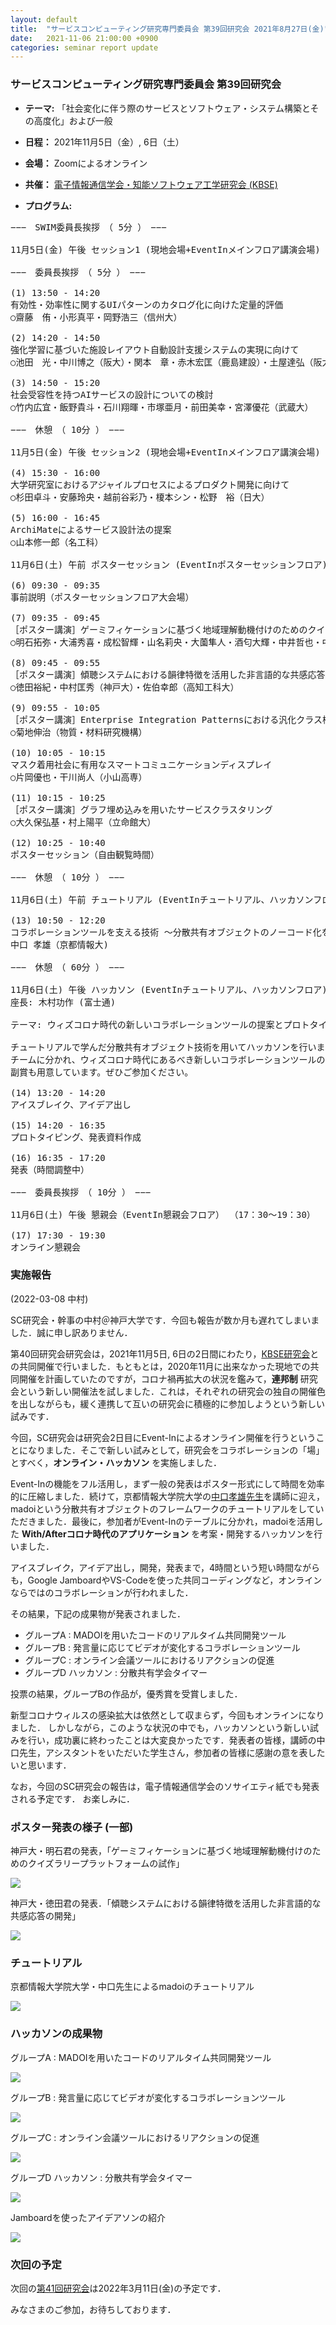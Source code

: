 ```yaml
---
layout: default
title:  "サービスコンピューティング研究専門委員会 第39回研究会 2021年8月27日(金)"
date:   2021-11-06 21:00:00 +0900
categories: seminar report update
---
```


### サービスコンピューティング研究専門委員会 第39回研究会
- __テーマ:__ 「社会変化に伴う際のサービスとソフトウェア・システム構築とその高度化」および一般
- __日程：__ 2021年11月5日（金）, 6日（土）
- __会場：__ Zoomによるオンライン 
- __共催：__ [電子情報通信学会・知能ソフトウェア工学研究会 (KBSE)](https://www.ieice.org/iss/kbse/)

- __プログラム:__

<pre>
−−−　SWIM委員長挨拶　（ 5分 ）　−−−

11月5日(金) 午後 セッション1 (現地会場+EventInメインフロア講演会場) （13：45～15：20）

−−−　委員長挨拶　（ 5分 ）　−−−

(1) 13:50 - 14:20
有効性・効率性に関するUIパターンのカタログ化に向けた定量的評価
○齋藤　侑・小形真平・岡野浩三（信州大）

(2) 14:20 - 14:50
強化学習に基づいた施設レイアウト自動設計支援システムの実現に向けて
○池田　光・中川博之（阪大）・関本　章・赤木宏匡（鹿島建設）・土屋達弘（阪大）

(3) 14:50 - 15:20
社会受容性を持つAIサービスの設計についての検討
○竹内広宜・飯野貴斗・石川翔暉・市塚亜月・前田美幸・宮澤優花（武蔵大）

−−−　休憩　（ 10分 ）　−−−

11月5日(金) 午後 セッション2 (現地会場+EventInメインフロア講演会場) （15：30～16：45）

(4) 15:30 - 16:00
大学研究室におけるアジャイルプロセスによるプロダクト開発に向けて
○杉田卓斗・安藤玲央・越前谷彩乃・榎本シン・松野　裕（日大）

(5) 16:00 - 16:45
ArchiMateによるサービス設計法の提案
○山本修一郎（名工科）

11月6日(土) 午前 ポスターセッション (EventInポスターセッションフロア) （09：30～10：40）

(6) 09:30 - 09:35
事前説明（ポスターセッションフロア大会場）

(7) 09:35 - 09:45
［ポスター講演］ゲーミフィケーションに基づく地域理解動機付けのためのクイズラリープラットフォームの試作
○明石拓弥・大浦秀喜・成松智輝・山名莉央・大薗隼人・酒匂大輝・中井哲也・中村匡秀（神戸大）

(8) 09:45 - 09:55
［ポスター講演］傾聴システムにおける韻律特徴を活用した非言語的な共感応答の開発
○徳田裕紀・中村匡秀（神戸大）・佐伯幸郎（高知工科大）

(9) 09:55 - 10:05
［ポスター講演］Enterprise Integration Patternsにおける汎化クラス構造の抽出
○菊地伸治（物質・材料研究機構）

(10) 10:05 - 10:15
マスク着用社会に有用なスマートコミュニケーションディスプレイ
○片岡優也・干川尚人（小山高専）

(11) 10:15 - 10:25
［ポスター講演］グラフ埋め込みを用いたサービスクラスタリング
○大久保弘基・村上陽平（立命館大）

(12) 10:25 - 10:40
ポスターセッション（自由観覧時間）

−−−　休憩　（ 10分 ）　−−−

11月6日(土) 午前 チュートリアル (EventInチュートリアル、ハッカソンフロア) （10：50～12：20）

(13) 10:50 - 12:20
コラボレーションツールを支える技術 〜分散共有オブジェクトのノーコード化を目指して〜
中口 孝雄（京都情報大)

−−−　休憩　（ 60分 ）　−−−

11月6日(土) 午後 ハッカソン (EventInチュートリアル、ハッカソンフロア) （13：20～17：20）
座長: 木村功作 (富士通)

テーマ: ウィズコロナ時代の新しいコラボレーションツールの提案とプロトタイピング

チュートリアルで学んだ分散共有オブジェクト技術を用いてハッカソンを行います。
チームに分かれ、ウィズコロナ時代にあるべき新しいコラボレーションツールの提案、プロトタイプ作成を行います。
副賞も用意しています。ぜひご参加ください。

(14) 13:20 - 14:20
アイスブレイク、アイデア出し

(15) 14:20 - 16:35
プロトタイピング、発表資料作成

(16) 16:35 - 17:20
発表（時間調整中）

−−−　委員長挨拶　（ 10分 ）　−−−

11月6日(土) 午後 懇親会（EventIn懇親会フロア） （17：30～19：30）

(17) 17:30 - 19:30
オンライン懇親会
</pre>

### 実施報告

(2022-03-08 中村)

SC研究会・幹事の中村＠神戸大学です．今回も報告が数か月も遅れてしまいました．誠に申し訳ありません．

第40回研究会研究会は，2021年11月5日, 6日の2日間にわたり，[KBSE研究会](https://www.ieice.org/iss/kbse/)との共同開催で行いました．もともとは，2020年11月に出来なかった現地での共同開催を計画していたのですが，コロナ禍再拡大の状況を鑑みて，__連邦制__ 研究会という新しい開催法を試しました．これは，それぞれの研究会の独自の開催色を出しながらも，緩く連携して互いの研究会に積極的に参加しようという新しい試みです．

今回，SC研究会は研究会2日目にEvent-Inによるオンライン開催を行うということになりました．そこで新しい試みとして，研究会をコラボレーションの「場」とすべく，__オンライン・ハッカソン__ を実施しました．

Event-Inの機能をフル活用し，まず一般の発表はポスター形式にして時間を効率的に圧縮しました．続けて，京都情報大学院大学の[中口孝雄先生](https://www.kcg.edu/faculty/associate-professor/t-nakaguchi)を講師に迎え，madoiという分散共有オブジェクトのフレームワークのチュートリアルをしていただきました．最後に，参加者がEvent-Inのテーブルに分かれ，madoiを活用した __With/Afterコロナ時代のアプリケーション__ を考案・開発するハッカソンを行いました．

アイスブレイク，アイデア出し，開発，発表まで，4時間という短い時間ながらも，Google JamboardやVS-Codeを使った共同コーディングなど，オンラインならではのコラボレーションが行われました．

その結果，下記の成果物が発表されました．
- グループA : MADOIを用いたコードのリアルタイム共同開発ツール
- グループB : 発言量に応じてビデオが変化するコラボレーションツール
- グループC : オンライン会議ツールにおけるリアクションの促進
- グループD ハッカソン : 分散共有学会タイマー

投票の結果，グループBの作品が，優秀賞を受賞しました．

新型コロナウィルスの感染拡大は依然として収まらず，今回もオンラインになりました．
しかしながら，このような状況の中でも，ハッカソンという新しい試みを行い，成功裏に終わったことは大変良かったです．発表者の皆様，講師の中口先生，アシスタントをいただいた学生さん，参加者の皆様に感謝の意を表したいと思います．

なお，今回のSC研究会の報告は，電子情報通信学会のソサイエティ紙でも発表される予定です．
お楽しみに．

### ポスター発表の様子 (一部)
 
神戸大・明石君の発表，「ゲーミフィケーションに基づく地域理解動機付けのためのクイズラリープラットフォームの試作」

<img src="/assets/file/20211106/poster_01_akashi.png">

神戸大・徳田君の発表．「傾聴システムにおける韻律特徴を活用した非言語的な共感応答の開発」

<img src="/assets/file/20211106/poster_02_tokuda.png">


### チュートリアル

京都情報大学院大学・中口先生によるmadoiのチュートリアル

<img src="/assets/file/20211106/tutorial_nakaguchi.png">


### ハッカソンの成果物

グループA : MADOIを用いたコードのリアルタイム共同開発ツール

<img src="/assets/file/20211106/groupA.png">

グループB : 発言量に応じてビデオが変化するコラボレーションツール

<img src="/assets/file/20211106/groupB.png">

グループC : オンライン会議ツールにおけるリアクションの促進

<img src="/assets/file/20211106/groupC.png">

グループD ハッカソン : 分散共有学会タイマー

<img src="/assets/file/20211106/groupD_1.png">

Jamboardを使ったアイデアソンの紹介

<img src="/assets/file/20211106/groupD_2.png">


### 次回の予定

次回の[第41回研究会](https://www.ieice.org/ken/program/index.php?tgs_regid=92dbe9bdb342696d9d44dc58efc144c9f812c01ccb10a77c7144474816db6873&tgid=IEICE-SC)は2022年3月11日(金)の予定です．

みなさまのご参加，お待ちしております．


